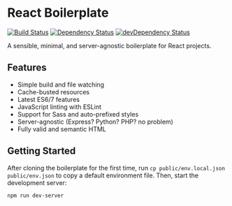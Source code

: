 # React Boilerplate

[![Build Status](https://img.shields.io/travis/takiyon-org/react-boilerplate/master.svg?style=flat-square)](https://travis-ci.org/takiyon-org/react-boilerplate)
[![Dependency Status](https://img.shields.io/david/takiyon-org/react-boilerplate.svg?style=flat-square)](https://david-dm.org/takiyon-org/react-boilerplate)
[![devDependency Status](https://david-dm.org/takiyon-org/react-boilerplate/dev-status.svg?style=flat-square)](https://david-dm.org/takiyon-org/react-boilerplate?type=dev)

A sensible, minimal, and server-agnostic boilerplate for React projects.

## Features

* Simple build and file watching
* Cache-busted resources
* Latest ES6/7 features
* JavaScript linting with ESLint
* Support for Sass and auto-prefixed styles
* Server-agnostic (Express? Python? PHP? no problem)
* Fully valid and semantic HTML

## Getting Started

After cloning the boilerplate for the first time, run `cp public/env.local.json public/env.json` to copy a default environment file. Then, start the development server:

```
npm run dev-server
```
